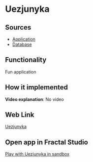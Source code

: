 # Uezjunyka

## Sources

- [Application](https://github.com/LearnFractal/FractalPlatform/tree/main/FractalPlatform.Examples/Applications/Uezjunyka/UezjunykaApplication.cs)
- [Database](https://github.com/LearnFractal/FractalPlatform/tree/main/FractalPlatform.Examples/Databases/Uezjunyka)

## Functionality

Fun application

## How it implemented

**Video explanation**: No video

## Web Link

[Uezjunyka](https://fraplat.com/jupiter/Uezjunyka)

## Open app in Fractal Studio

[Play with Uezjunyka in sandbox](https://fraplat.com/mars/FractalStudio/?tag=Uezjunyka+template)


